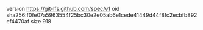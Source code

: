 version https://git-lfs.github.com/spec/v1
oid sha256:f0fe07a5963554f25bc30e2e05ab6e1cede41449d44f8fc2ecbfb892ef4470af
size 918
